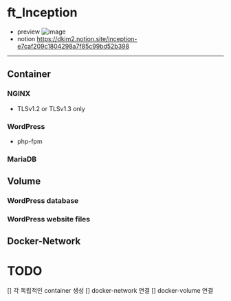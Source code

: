 # ft_Inception
- preview
![image](https://user-images.githubusercontent.com/60467872/213126506-d7f3c655-8ffc-4705-a0f9-b9ba818ec4fc.png)
- notion
https://dkim2.notion.site/inception-e7caf209c1804298a7f85c99bd52b398
***
## Container
### NGINX
- TLSv1.2 or TLSv1.3 only
### WordPress
- php-fpm
### MariaDB
## Volume
### WordPress database
### WordPress website files
## Docker-Network


# TODO
[] 각 독립적인 container 생성
[] docker-network 연결
[] docker-volume 연결
